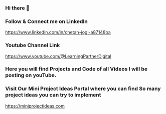 ### Hi there 👋
### Follow & Connect me on LinkedIn
https://www.linkedin.com/in/chetan-jogi-a87148ba
### Youtube Channel Link
https://www.youtube.com/@LearningPartnerDigital
### Here you will find Projects and Code of all Videos I will be posting on youTube.
### Visit Our Mini Project Ideas Portal where you can find So many project ideas you can try to implement
https://miniprojectideas.com
<!--
**voidChetan/voidchetan** is a ✨ _special_ ✨ repository because its `README.md` (this file) appears on your GitHub profile.
###Youtube Channel Link
###https://www.youtube.com/@LearningPartnerDigital
Here are some ideas to get you started:

- 🔭 I’m currently working on ...
- 🌱 I’m currently learning ...
- 👯 I’m looking to collaborate on ...
- 🤔 I’m looking for help with ...
- 💬 Ask me about ...
- 📫 How to reach me: ...
- 😄 Pronouns: ...
- ⚡ Fun fact: ...
-->
